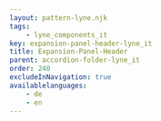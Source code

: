 ```yaml
---
layout: pattern-lyne.njk
tags: 
    - lyne_components_it
key: expansion-panel-header-lyne_it
title: Expansion-Panel-Header
parent: accordion-folder-lyne_it
order: 240
excludeInNavigation: true
availablelanguages: 
    - de
    - en
---
```

